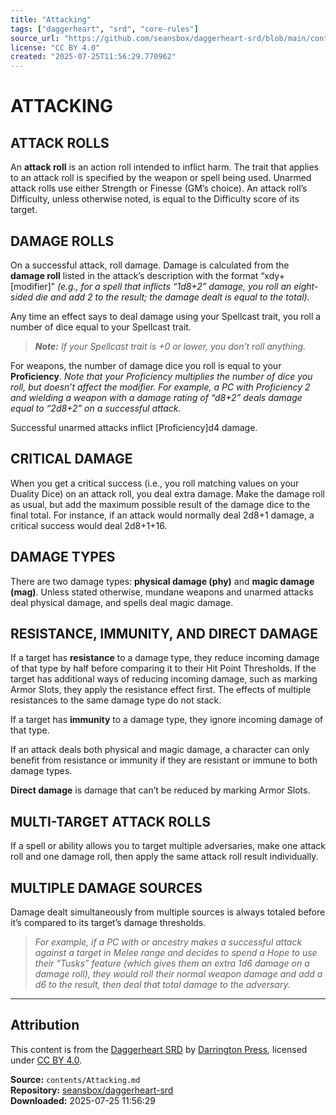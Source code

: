 ```yaml
---
title: "Attacking"
tags: ["daggerheart", "srd", "core-rules"]
source_url: "https://github.com/seansbox/daggerheart-srd/blob/main/contents/Attacking.md"
license: "CC BY 4.0"
created: "2025-07-25T11:56:29.770962"
---
```


# ATTACKING

## ATTACK ROLLS

An **attack roll** is an action roll intended to inflict harm. The trait that applies to an attack roll is specified by the weapon or spell being used. Unarmed attack rolls use either Strength or Finesse (GM’s choice). An attack roll’s Difficulty, unless otherwise noted, is equal to the Difficulty score of its target.

## DAMAGE ROLLS

On a successful attack, roll damage. Damage is calculated from the **damage roll** listed in the attack’s description with the format “xdy+[modifier]” *(e.g., for a spell that inflicts “1d8+2” damage, you roll an eight-sided die and add 2 to the result; the damage dealt is equal to the total).*

Any time an effect says to deal damage using your Spellcast trait, you roll a number of dice equal to your Spellcast trait.

> ***Note:*** *If your Spellcast trait is +0 or lower, you don’t roll anything.*

For weapons, the number of damage dice you roll is equal to your **Proficiency**. *Note that your Proficiency multiplies the number of dice you roll, but doesn’t affect the modifier. For example, a PC with Proficiency 2 and wielding a weapon with a damage rating of “d8+2” deals damage equal to “2d8+2” on a successful attack.*

Successful unarmed attacks inflict [Proficiency]d4 damage.

## CRITICAL DAMAGE

When you get a critical success (i.e., you roll matching values on your Duality Dice) on an attack roll, you deal extra damage. Make the damage roll as usual, but add the maximum possible result of the damage dice to the final total. For instance, if an attack would normally deal 2d8+1 damage, a critical success would deal 2d8+1+16.

## DAMAGE TYPES

There are two damage types: **physical damage (phy)** and **magic damage (mag)**. Unless stated otherwise, mundane weapons and unarmed attacks deal physical damage, and spells deal magic damage.

## RESISTANCE, IMMUNITY, AND DIRECT DAMAGE

If a target has **resistance** to a damage type, they reduce incoming damage of that type by half before comparing it to their Hit Point Thresholds. If the target has additional ways of reducing incoming damage, such as marking Armor Slots, they apply the resistance effect first. The effects of multiple resistances to the same damage type do not stack.

If a target has **immunity** to a damage type, they ignore incoming damage of that type.

If an attack deals both physical and magic damage, a character can only benefit from resistance or immunity if they are resistant or immune to both damage types.

**Direct damage** is damage that can’t be reduced by marking Armor Slots.

## MULTI-TARGET ATTACK ROLLS

If a spell or ability allows you to target multiple adversaries, make one attack roll and one damage roll, then apply the same attack roll result individually.

## MULTIPLE DAMAGE SOURCES

Damage dealt simultaneously from multiple sources is always totaled before it’s compared to its target’s damage thresholds.

> *For example, if a PC with or ancestry makes a successful attack against a target in Melee range and decides to spend a Hope to use their “Tusks” feature (which gives them an extra 1d6 damage on a damage roll), they would roll their normal weapon damage and add a d6 to the result, then deal that total damage to the adversary.*

---

## Attribution

This content is from the [Daggerheart SRD](https://github.com/seansbox/daggerheart-srd/blob/main/contents/Attacking.md) by [Darrington Press](https://darringtonpress.com/), licensed under [CC BY 4.0](https://creativecommons.org/licenses/by/4.0/).

**Source:** `contents/Attacking.md`  
**Repository:** [seansbox/daggerheart-srd](https://github.com/seansbox/daggerheart-srd)  
**Downloaded:** 2025-07-25 11:56:29

